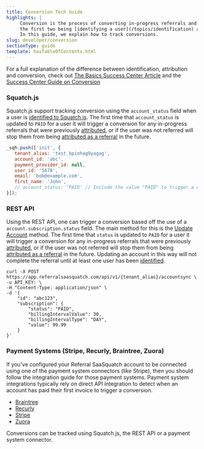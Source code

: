 ```yaml
---
title: Conversion Tech Guide
highlights: |
     Conversion is the process of converting in-progress referrals and unlocking rewards. It is the final of three steps in referral tracking,
     the first two being [identifying a user](/topics/identification) and [attributing the referral](/topics/attribution) back to the person who referred them.
     In this guide, we explain how to track conversions.
slug: developer/conversion
sectionType: guide
template: hasTableOfContents.html
---
```


For a full explanation of the difference between identification, attribution and conversion, check out [The Basics Success Center Article](/success/intro) and the [Success Center Guide on Conversion](/topics/conversion)

### Squatch.js

Squatch.js support tracking conversion using the `account_status` field when a user is [identified to Squatch.js](/squatchjs/#init). The first time that `account_status`
is updated to `PAID` for a user it will trigger a conversion for any in-progress referrals that were previously [attributed](/topics/attribution), or if the user was not referred 
will stop them from being [attributed as a referral](/topics/attribution) in the future.


```js
_sqh.push(['init', {
   tenant_alias: 'test_bpinhag9yagag',
   account_id: 'abc',
   payment_provider_id: null,
   user_id: '5678',
   email: 'bob@example.com',
   first_name: 'John',
   // account_status: 'PAID' // Include the value "PAID" to trigger a conversion. Omit it if you're using a payment system connectors like Stripe and Recurly.
}]);
```

### REST API
 
Using the REST API, one can trigger a conversion based off the use of a `account.subscription.status` field. The main method for this is the 
[Update Account](/api/methods/#account_sync) method. The first time that `status`
is updated to `PAID` for a user it will trigger a conversion for any in-progress referrals that were previously [attributed](/topics/attribution), or if the user was not referred 
will stop them from being [attributed as a referral](/topics/attribution) in the future. Updating an account in this way will not complete the referral until
at least one user has been [identified](/topics/identification).

```curl
curl -X POST https://app.referralsaasquatch.com/api/v1/{tenant_alias}/accountsync \
-u API_KEY: \
-H "Content-Type: application/json" \
-d '{
    "id": "abc123",
    "subscription": {
        "status": "PAID",
        "billingIntervalValue": 30,
        "billingIntervalType": "DAY",
        "value": 99.99
    }
}'
```

### Payment Systems (Stripe, Recurly, Braintree, Zuora)

If you've configured your Referral SaaSquatch account to be connected using one of the payment system connectors (like Stripe), then you should follow the integration guide for 
those payment systems. Payment system integrations typically rely on direct API integration to detect when an account has paid their first invoice to trigger a conversion.

<ul class="unstyled">
    <li><a href="/developer/braintree"><i class="fa fa-docs-chevron"></i>Braintree</a></li>
    <li><a href="/developer/recurly"><i class="fa fa-docs-chevron"></i>Recurly</a></li>
    <li><a href="/developer/stripe"><i class="fa fa-docs-chevron"></i>Stripe</a></li>
    <li><a href="/developer/zuora"><i class="fa fa-docs-chevron"></i>Zuora</a></li>
</ul>


<div class="bs-callout bs-callout-default">
  Conversions can be tracked using Squatch.js, the REST API or a payment system connector.
</div>
